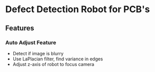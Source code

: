 # Defect Detection Robot for PCB's
## Features
### Auto Adjust Feature
- Detect if image is blurry 
- Use LaPlacian filter, find variance in edges
- Adjust z-axis of robot to focus camera
